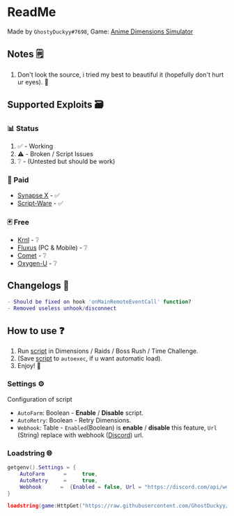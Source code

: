 # ReadMe
Made by `GhostyDuckyy#7698`, Game: [Anime Dimensions Simulator](https://roblox.com/games/6938803436/)
## Notes 🗒️
1. Don't look the source, i tried my best to beautiful it (hopefully don't hurt ur eyes). 🤍
## Supported Exploits 🗃️
### 📊 Status
1. ✅ - Working
2. ⚠️ - Broken / Script Issues
3. ❔ - (Untested but should be work)

### 🎴 Paid
* [Synapse X](https://x.synapse.to/) - ✅
* [Script-Ware](https://script-ware.com/w) - ✅
### 🃏 Free
* [Krnl](https://krnl.place/) - ❔
* [Fluxus](https://fluxteam.xyz/) (PC & Mobile) - ❔
* [Comet](https://cometrbx.xyz/) - ❔
* [Oxygen-U](https://oxygenu.xyz/) - ❔
## Changelogs 🔧
```lua
- Should be fixed on hook 'onMainRemoteEventCall' function?
- Removed useless unhook/disconnect
```
## How to use ❓
1. Run [script](https://github.com/GhostDuckyy/GhostDuckyy/blob/main/Projects/Anime%20Dimensions%20Simulator/ReadMe.md#loadstring-) in Dimensions / Raids / Boss Rush / Time Challenge.
2. (Save [script](https://github.com/GhostDuckyy/GhostDuckyy/blob/main/Projects/Anime%20Dimensions%20Simulator/ReadMe.md#loadstring-) to `autoexec`, if u want automatic load).
3. Enjoy! 💖
### Settings ⚙️
Configuration of script
- `AutoFarm`: Boolean - **Enable** / **Disable** script.
- `AutoRetry`: Boolean - Retry Dimensions.
- `Webhook`: Table - `Enabled`(Boolean) is **enable** / **disable** this feature, `Url` (String) replace with webhook ([Discord](https://discord.com/)) url.
### Loadstring 🌐
```lua
getgenv().Settings = {
	AutoFarm  	  =  	true,
	AutoRetry  	  =  	true,
	Webhook      = 	{Enabled = false, Url = "https://discord.com/api/webhooks/example/tokens"},
}

loadstring(game:HttpGet("https://raw.githubusercontent.com/GhostDuckyy/GhostDuckyy/main/Projects/Anime%20Dimensions%20Simulator/source.lua", true))("💀")
```
